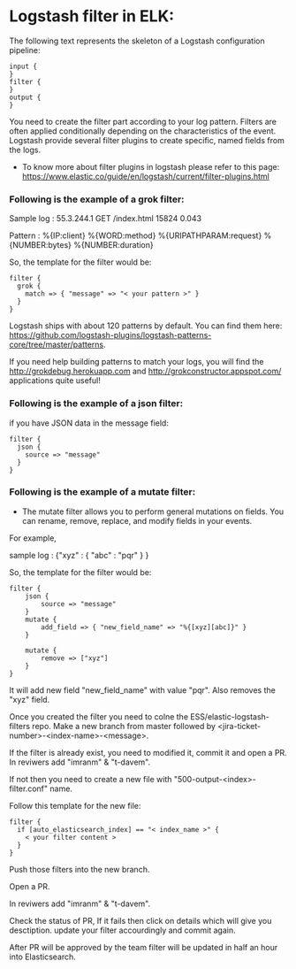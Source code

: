 # Logstash filter in ELK:

The following text represents the skeleton of a Logstash configuration pipeline:
```
input {
}
filter {
}
output {
}
```
You need to create the filter part according to your log pattern. Filters are often applied conditionally depending on the characteristics of the event. Logstash provide several filter plugins to create specific, named fields from the logs. 

- To know more about filter plugins in logstash please refer to this page:
https://www.elastic.co/guide/en/logstash/current/filter-plugins.html

### Following is the example of a grok filter:

Sample log : 55.3.244.1 GET /index.html 15824 0.043

Pattern : %{IP:client} %{WORD:method} %{URIPATHPARAM:request} %{NUMBER:bytes} %{NUMBER:duration}

So, the template for the filter would be:  

```
filter {
  grok {
    match => { "message" => "< your pattern >" }
  }
}
```
Logstash ships with about 120 patterns by default. You can find them here: 
https://github.com/logstash-plugins/logstash-patterns-core/tree/master/patterns.

If you need help building patterns to match your logs, you will find the http://grokdebug.herokuapp.com and http://grokconstructor.appspot.com/ applications quite useful!

### Following is the example of a json filter:

if you have JSON data in the message field:

```
filter {
  json {
    source => "message"
  }
}
```

### Following is the example of a mutate filter:

- The mutate filter allows you to perform general mutations on fields. You can rename, remove, replace, and modify fields in your events.

For example, 

sample log : {"xyz" : { "abc" : "pqr" } }

So, the template for the filter would be:
```
filter {
    json {
        source => "message"
    }
    mutate {
        add_field => { "new_field_name" => "%{[xyz][abc]}" }
    }

    mutate {
        remove => ["xyz"]
    }
}
```
It will add new field "new_field_name" with value "pqr". Also removes the "xyz" field.

Once you created the filter you need to colne the ESS/elastic-logstash-filters repo. Make a new branch from master followed by \<jira-ticket-number\>-\<index-name>-\<message\>.

If the filter is already exist, you need to modified it, commit it and open a PR. In reviwers add "imranm" & "t-davem".

If not then you need to create a new file with "500-output-\<index\>-filter.conf" name.

Follow this template for the new file: 

```
filter {
  if [auto_elasticsearch_index] == "< index_name >" {
    < your filter content >
  }
}
```

Push those filters into the new branch.

Open a PR.

In reviwers add "imranm" & "t-davem".

Check the status of PR, If it fails then click on details which will give you desctiption. update your filter accourdingly and commit again.

After PR will be approved by the team filter will be updated in half an hour into Elasticsearch.
